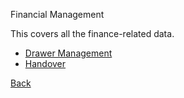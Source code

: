 Financial Management

This covers all the finance-related data.


* [Drawer Management](https://github.com/hmislk/hmis/wiki/Drawer-Management)
* [Handover](https://github.com/hmislk/hmis/wiki/Shift%E2%80%90Based-Handovers)


[Back](https://github.com/hmislk/hmis/wiki/Functions)